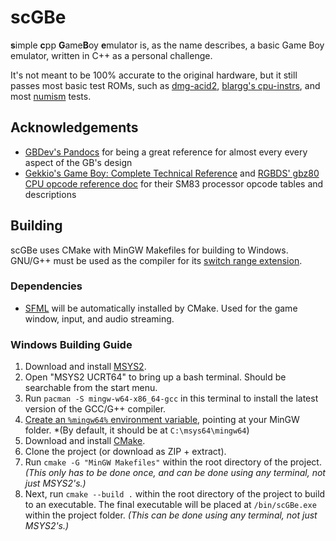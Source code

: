 # scGBe

**s**imple **c**pp **G**ame**B**oy **e**mulator is, as the name describes, a basic Game Boy emulator, written in C++ as a personal challenge.

It's not meant to be 100% accurate to the original hardware, but it still passes most basic test ROMs, such as [dmg-acid2](https://github.com/mattcurrie/dmg-acid2), [blargg's cpu-instrs](https://github.com/retrio/gb-test-roms), and most [numism](https://github.com/pinobatch/numism) tests.

## Acknowledgements
* [GBDev's Pandocs](https://gbdev.io/pandocs/) for being a great reference for almost every every aspect of the GB's design
* [Gekkio's Game Boy: Complete Technical Reference](https://gekkio.fi/files/gb-docs/gbctr.pdf) and [RGBDS' gbz80 CPU opcode reference doc](https://rgbds.gbdev.io/docs/v0.7.0/gbz80.7) for their SM83 processor opcode tables and descriptions

## Building

scGBe uses CMake with MinGW Makefiles for building to Windows. GNU/G++ must be used as the compiler for its [switch range extension](https://gcc.gnu.org/onlinedocs/gcc/Case-Ranges.html).

### Dependencies
* [SFML](https://www.sfml-dev.org/) will be automatically installed by CMake. Used for the game window, input, and audio streaming.

### Windows Building Guide
1. Download and install [MSYS2](https://www.msys2.org/).
2. Open "MSYS2 UCRT64" to bring up a bash terminal. Should be searchable from the start menu.
3. Run `pacman -S mingw-w64-x86_64-gcc` in this terminal to install the latest version of the GCC/G++ compiler.
4. [Create an `%mingw64%` environment variable](https://phoenixnap.com/kb/windows-set-environment-variable), pointing at your MinGW folder. *(By default, it should be at `C:\msys64\mingw64`)
5. Download and install [CMake](https://cmake.org/download/).
6. Clone the project (or download as ZIP + extract).
7. Run `cmake -G "MinGW Makefiles"` within the root directory of the project. *(This only has to be done once, and can be done using any terminal, not just MSYS2's.)*
8. Next, run `cmake --build .` within the root directory of the project to build to an executable. The final executable will be placed at `/bin/scGBe.exe` within the project folder. *(This can be done using any terminal, not just MSYS2's.)*
